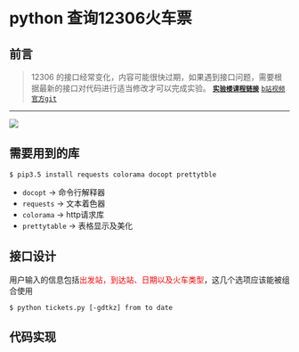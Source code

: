 # python 查询12306火车票
## 前言
>12306 的接口经常变化，内容可能很快过期，如果遇到接口问题，需要根据最新的接口对代码进行适当修改才可以完成实验。
[**`实验楼课程链接`**](https://www.shiyanlou.com/courses/623) [`b站视频`](https://www.bilibili.com/video/av12380578?from=search&seid=447551889627754451) [`官方git`](https://github.com/protream/tickets)
---
![](http://i1.bvimg.com/643282/949062d7aec8543e.jpg)

## 需要用到的库
```
$ pip3.5 install requests colorama docopt prettytble  
```
- `docopt` -> 命令行解释器
- `requests` -> 文本着色器
- `colorama` -> http请求库
- `prettytable` -> 表格显示及美化

## 接口设计
用户输入的信息包括<font color=red>出发站，到达站、日期以及火车类型</font>，这几个选项应该能被组合使用  
```
$ python tickets.py [-gdtkz] from to date
```  
## 代码实现
